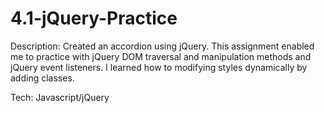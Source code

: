 # 4.1-jQuery-Practice
Description: 
Created an accordion using jQuery. 
This assignment enabled me to practice with jQuery DOM traversal and manipulation methods and jQuery event listeners. 
I learned how to modifying styles dynamically by adding classes. 

Tech: Javascript/jQuery
